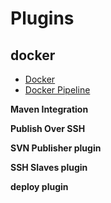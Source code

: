 # Plugins

## docker

- [Docker](https://plugins.jenkins.io/docker-plugin/)
- [Docker Pipeline](https://plugins.jenkins.io/docker-workflow/)

**Maven Integration**

**Publish Over SSH**

**SVN Publisher plugin**

**SSH Slaves plugin**

**deploy plugin**

